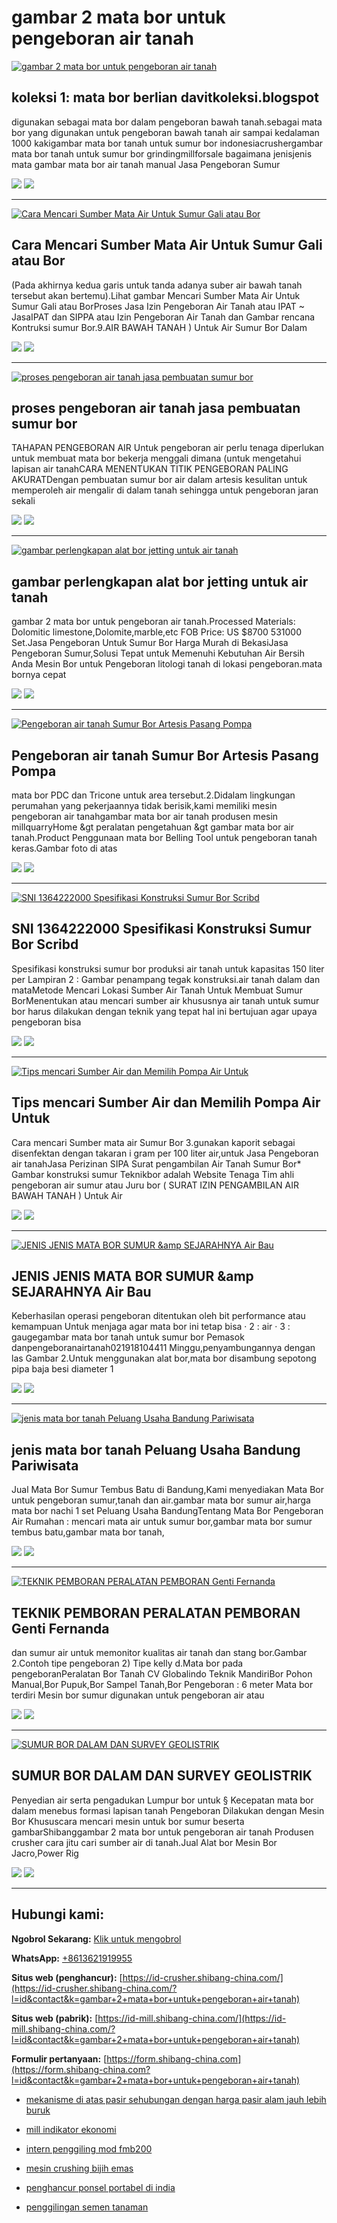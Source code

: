 # gambar 2 mata bor untuk pengeboran air tanah

<a href="https://swt.shibang-china.com/?l=id&img&k=gambar+2+mata+bor+untuk+pengeboran+air+tanah" target="_blank">![gambar 2 mata bor untuk pengeboran air tanah](http://static.shibang-china.com/all-800x300/1218.jpg)</a>

## koleksi 1: mata bor berlian davitkoleksi.blogspot
digunakan sebagai mata bor dalam pengeboran bawah tanah.sebagai mata bor yang digunakan untuk pengeboran bawah tanah air sampai kedalaman 1000 kakigambar mata bor tanah untuk sumur bor indonesiacrushergambar mata bor tanah untuk sumur bor grindingmillforsale bagaimana jenisjenis mata gambar mata bor air tanah manual Jasa Pengeboran Sumur


<a href="https://whatsapp.shibangsoft.com/WhatsApp.php" target="_blank" title="WhatsApp">![](http://static.shibang-china.com/icon/whatsapp.png)</a> <a href="https://swt.shibang-china.com/?l=id&icon&k=gambar+2+mata+bor+untuk+pengeboran+air+tanah" target="_blank">![](http://static.shibang-china.com/icon/chat-id.png)</a>

---

<a href="https://swt.shibang-china.com/?l=id&img&k=gambar+2+mata+bor+untuk+pengeboran+air+tanah" target="_blank">![Cara Mencari Sumber Mata Air Untuk Sumur Gali atau Bor](http://static.shibang-china.com/all-800x300/1235.jpg)</a>

## Cara Mencari Sumber Mata Air Untuk Sumur Gali atau Bor
(Pada akhirnya kedua garis untuk tanda adanya suber air bawah tanah tersebut akan bertemu).Lihat gambar Mencari Sumber Mata Air Untuk Sumur Gali atau BorProses Jasa Izin Pengeboran Air Tanah atau IPAT ~ JasaIPAT dan SIPPA atau Izin Pengeboran Air Tanah dan Gambar rencana Kontruksi sumur Bor.9.AIR BAWAH TANAH ) Untuk Air Sumur Bor Dalam


<a href="https://whatsapp.shibangsoft.com/WhatsApp.php" target="_blank" title="WhatsApp">![](http://static.shibang-china.com/icon/whatsapp.png)</a> <a href="https://swt.shibang-china.com/?l=id&icon&k=gambar+2+mata+bor+untuk+pengeboran+air+tanah" target="_blank">![](http://static.shibang-china.com/icon/chat-id.png)</a>

---

<a href="https://swt.shibang-china.com/?l=id&img&k=gambar+2+mata+bor+untuk+pengeboran+air+tanah" target="_blank">![proses pengeboran air tanah jasa pembuatan sumur bor](http://static.shibang-china.com/all-800x300/325.jpg)</a>

## proses pengeboran air tanah jasa pembuatan sumur bor
TAHAPAN PENGEBORAN AIR Untuk pengeboran air perlu tenaga diperlukan untuk membuat mata bor bekerja menggali dimana (untuk mengetahui lapisan air tanahCARA MENENTUKAN TITIK PENGEBORAN PALING AKURATDengan pembuatan sumur bor air dalam artesis kesulitan untuk memperoleh air mengalir di dalam tanah sehingga untuk pengeboran jaran sekali


<a href="https://whatsapp.shibangsoft.com/WhatsApp.php" target="_blank" title="WhatsApp">![](http://static.shibang-china.com/icon/whatsapp.png)</a> <a href="https://swt.shibang-china.com/?l=id&icon&k=gambar+2+mata+bor+untuk+pengeboran+air+tanah" target="_blank">![](http://static.shibang-china.com/icon/chat-id.png)</a>

---

<a href="https://swt.shibang-china.com/?l=id&img&k=gambar+2+mata+bor+untuk+pengeboran+air+tanah" target="_blank">![gambar perlengkapan alat bor jetting untuk air tanah](http://static.shibang-china.com/all-800x300/1404.jpg)</a>

## gambar perlengkapan alat bor jetting untuk air tanah
gambar 2 mata bor untuk pengeboran air tanah.Processed Materials: Dolomitic limestone,Dolomite,marble,etc FOB Price: US $8700 531000 Set.Jasa Pengeboran Untuk Sumur Bor Harga Murah di BekasiJasa Pengeboran Sumur,Solusi Tepat untuk Memenuhi Kebutuhan Air Bersih Anda Mesin Bor untuk Pengeboran litologi tanah di lokasi pengeboran.mata bornya cepat


<a href="https://whatsapp.shibangsoft.com/WhatsApp.php" target="_blank" title="WhatsApp">![](http://static.shibang-china.com/icon/whatsapp.png)</a> <a href="https://swt.shibang-china.com/?l=id&icon&k=gambar+2+mata+bor+untuk+pengeboran+air+tanah" target="_blank">![](http://static.shibang-china.com/icon/chat-id.png)</a>

---

<a href="https://swt.shibang-china.com/?l=id&img&k=gambar+2+mata+bor+untuk+pengeboran+air+tanah" target="_blank">![Pengeboran air tanah Sumur Bor Artesis Pasang Pompa](http://static.shibang-china.com/all-800x300/926.jpg)</a>

## Pengeboran air tanah Sumur Bor Artesis Pasang Pompa
mata bor PDC dan Tricone untuk area tersebut.2.Didalam lingkungan perumahan yang pekerjaannya tidak berisik,kami memiliki mesin pengeboran air tanahgambar mata bor air tanah produsen mesin millquarryHome &gt peralatan pengetahuan &gt gambar mata bor air tanah.Product Penggunaan mata bor Belling Tool untuk pengeboran tanah keras.Gambar foto di atas


<a href="https://whatsapp.shibangsoft.com/WhatsApp.php" target="_blank" title="WhatsApp">![](http://static.shibang-china.com/icon/whatsapp.png)</a> <a href="https://swt.shibang-china.com/?l=id&icon&k=gambar+2+mata+bor+untuk+pengeboran+air+tanah" target="_blank">![](http://static.shibang-china.com/icon/chat-id.png)</a>

---

<a href="https://swt.shibang-china.com/?l=id&img&k=gambar+2+mata+bor+untuk+pengeboran+air+tanah" target="_blank">![SNI 1364222000 Spesifikasi Konstruksi Sumur Bor Scribd](http://static.shibang-china.com/all-800x300/1007.jpg)</a>

## SNI 1364222000 Spesifikasi Konstruksi Sumur Bor Scribd
Spesifikasi konstruksi sumur bor produksi air tanah untuk kapasitas 150 liter per Lampiran 2 : Gambar penampang tegak konstruksi.air tanah dalam dan mataMetode Mencari Lokasi Sumber Air Tanah Untuk Membuat Sumur BorMenentukan atau mencari sumber air khususnya air tanah untuk sumur bor harus dilakukan dengan teknik yang tepat hal ini bertujuan agar upaya pengeboran bisa


<a href="https://whatsapp.shibangsoft.com/WhatsApp.php" target="_blank" title="WhatsApp">![](http://static.shibang-china.com/icon/whatsapp.png)</a> <a href="https://swt.shibang-china.com/?l=id&icon&k=gambar+2+mata+bor+untuk+pengeboran+air+tanah" target="_blank">![](http://static.shibang-china.com/icon/chat-id.png)</a>

---

<a href="https://swt.shibang-china.com/?l=id&img&k=gambar+2+mata+bor+untuk+pengeboran+air+tanah" target="_blank">![Tips mencari Sumber Air dan Memilih Pompa Air Untuk](http://static.shibang-china.com/all-800x300/93.jpg)</a>

## Tips mencari Sumber Air dan Memilih Pompa Air Untuk
Cara mencari Sumber mata air Sumur Bor 3.gunakan kaporit sebagai disenfektan dengan takaran i gram per 100 liter air,untuk Jasa Pengeboran air tanahJasa Perizinan SIPA Surat pengambilan Air Tanah Sumur Bor* Gambar konstruksi sumur Teknikbor adalah Website Tenaga Tim ahli pengeboran air sumur atau Juru bor ( SURAT IZIN PENGAMBILAN AIR BAWAH TANAH ) Untuk Air


<a href="https://whatsapp.shibangsoft.com/WhatsApp.php" target="_blank" title="WhatsApp">![](http://static.shibang-china.com/icon/whatsapp.png)</a> <a href="https://swt.shibang-china.com/?l=id&icon&k=gambar+2+mata+bor+untuk+pengeboran+air+tanah" target="_blank">![](http://static.shibang-china.com/icon/chat-id.png)</a>

---

<a href="https://swt.shibang-china.com/?l=id&img&k=gambar+2+mata+bor+untuk+pengeboran+air+tanah" target="_blank">![JENIS JENIS MATA BOR SUMUR &amp SEJARAHNYA Air Bau](http://static.shibang-china.com/all-800x300/1326.jpg)</a>

## JENIS JENIS MATA BOR SUMUR &amp SEJARAHNYA Air Bau
Keberhasilan operasi pengeboran ditentukan oleh bit performance atau kemampuan Untuk menjaga agar mata bor ini tetap bisa · 2 : air · 3 : gaugegambar mata bor tanah untuk sumur bor Pemasok danpengeboranairtanah021918104411 Minggu,penyambungannya dengan las Gambar 2.Untuk menggunakan alat bor,mata bor disambung sepotong pipa baja besi diameter 1


<a href="https://whatsapp.shibangsoft.com/WhatsApp.php" target="_blank" title="WhatsApp">![](http://static.shibang-china.com/icon/whatsapp.png)</a> <a href="https://swt.shibang-china.com/?l=id&icon&k=gambar+2+mata+bor+untuk+pengeboran+air+tanah" target="_blank">![](http://static.shibang-china.com/icon/chat-id.png)</a>

---

<a href="https://swt.shibang-china.com/?l=id&img&k=gambar+2+mata+bor+untuk+pengeboran+air+tanah" target="_blank">![jenis mata bor tanah Peluang Usaha Bandung Pariwisata](http://static.shibang-china.com/all-800x300/1360.jpg)</a>

## jenis mata bor tanah Peluang Usaha Bandung Pariwisata
Jual Mata Bor Sumur Tembus Batu di Bandung,Kami menyediakan Mata Bor untuk pengeboran sumur,tanah dan air.gambar mata bor sumur air,harga mata bor nachi 1 set Peluang Usaha BandungTentang Mata Bor Pengeboran Air Rumahan : mencari mata air untuk sumur bor,gambar mata bor sumur tembus batu,gambar mata bor tanah,


<a href="https://whatsapp.shibangsoft.com/WhatsApp.php" target="_blank" title="WhatsApp">![](http://static.shibang-china.com/icon/whatsapp.png)</a> <a href="https://swt.shibang-china.com/?l=id&icon&k=gambar+2+mata+bor+untuk+pengeboran+air+tanah" target="_blank">![](http://static.shibang-china.com/icon/chat-id.png)</a>

---

<a href="https://swt.shibang-china.com/?l=id&img&k=gambar+2+mata+bor+untuk+pengeboran+air+tanah" target="_blank">![TEKNIK PEMBORAN PERALATAN PEMBORAN Genti Fernanda](http://static.shibang-china.com/all-800x300/1346.jpg)</a>

## TEKNIK PEMBORAN PERALATAN PEMBORAN Genti Fernanda
dan sumur air untuk memonitor kualitas air tanah dan stang bor.Gambar 2.Contoh tipe pengeboran 2) Tipe kelly d.Mata bor pada pengeboranPeralatan Bor Tanah CV Globalindo Teknik MandiriBor Pohon Manual,Bor Pupuk,Bor Sampel Tanah,Bor Pengeboran : 6 meter Mata bor terdiri Mesin bor sumur digunakan untuk pengeboran air atau


<a href="https://whatsapp.shibangsoft.com/WhatsApp.php" target="_blank" title="WhatsApp">![](http://static.shibang-china.com/icon/whatsapp.png)</a> <a href="https://swt.shibang-china.com/?l=id&icon&k=gambar+2+mata+bor+untuk+pengeboran+air+tanah" target="_blank">![](http://static.shibang-china.com/icon/chat-id.png)</a>

---

<a href="https://swt.shibang-china.com/?l=id&img&k=gambar+2+mata+bor+untuk+pengeboran+air+tanah" target="_blank">![SUMUR BOR DALAM DAN SURVEY GEOLISTRIK](http://static.shibang-china.com/all-800x300/229.jpg)</a>

## SUMUR BOR DALAM DAN SURVEY GEOLISTRIK
Penyedian air serta pengadukan Lumpur bor untuk § Kecepatan mata bor dalam menebus formasi lapisan tanah Pengeboran Dilakukan dengan Mesin Bor Khususcara mencari mesin untuk bor sumur beserta gambarShibanggambar 2 mata bor untuk pengeboran air tanah Produsen crusher cara jitu cari sumber air di tanah.Jual Alat bor Mesin Bor Jacro,Power Rig


<a href="https://whatsapp.shibangsoft.com/WhatsApp.php" target="_blank" title="WhatsApp">![](http://static.shibang-china.com/icon/whatsapp.png)</a> <a href="https://swt.shibang-china.com/?l=id&icon&k=gambar+2+mata+bor+untuk+pengeboran+air+tanah" target="_blank">![](http://static.shibang-china.com/icon/chat-id.png)</a>

---
## Hubungi kami:

**Ngobrol Sekarang:** [Klik untuk mengobrol](https://swt.shibang-china.com?l=id&contact&k=gambar+2+mata+bor+untuk+pengeboran+air+tanah)

**WhatsApp:**  [+8613621919955](https://whatsapp.shibangsoft.com/WhatsApp.php)

**Situs web (penghancur):** [https://id-crusher.shibang-china.com/](https://id-crusher.shibang-china.com/?l=id&contact&k=gambar+2+mata+bor+untuk+pengeboran+air+tanah)

**Situs web (pabrik):** [https://id-mill.shibang-china.com/](https://id-mill.shibang-china.com/?l=id&contact&k=gambar+2+mata+bor+untuk+pengeboran+air+tanah)

**Formulir pertanyaan:** [https://form.shibang-china.com](https://form.shibang-china.com?l=id&contact&k=gambar+2+mata+bor+untuk+pengeboran+air+tanah)

* [mekanisme di atas pasir sehubungan dengan harga pasir alam jauh lebih buruk](../21/mekanisme%20di%20atas%20pasir%20sehubungan%20dengan%20harga%20pasir%20alam%20jauh%20lebih%20buruk.md)

* [mill indikator ekonomi](../23/mill%20indikator%20ekonomi.md)

* [intern penggiling mod fmb200](../24/intern%20penggiling%20mod%20fmb200.md)

* [mesin crushing bijih emas](../16/mesin%20crushing%20bijih%20emas.md)

* [penghancur ponsel portabel di india](../25/penghancur%20ponsel%20portabel%20di%20india.md)

* [penggilingan semen tanaman](../29/penggilingan%20semen%20tanaman.md)